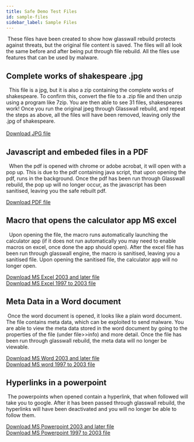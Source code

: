 ```yaml
---
title: Safe Demo Test Files
id: sample-files
sidebar_label: Sample Files
---
```

​
These files have been created to show how glasswall rebuild protects against threats, but the original file content is saved. The files will all look the same before and after being put through file rebuild. All the files use features that can be used by malware.
​
​
## Complete works of shakespeare .jpg
​
​
This file is a jpg, but it is also a zip containing the complete works of shakespeare. To confirm this, convert the file to a .zip file and then unzip using a program like 7zip. You are then able to see 31 files, shakespeares work! Once you run the original jpeg through Glasswall rebuild, and repeat the steps as above, all the files will have been removed, leaving only the .jpg of shakespeare.  
​  
[Download JPG file](https://gw-demo-sample-files-eu1.s3-eu-west-1.amazonaws.com/Complete+works+of+shakespeare+hidden+zip_Polyglot_image.jpg)
​
​
## Javascript and embeded files in a PDF
​
​
When the pdf is opened with chrome or adobe acrobat, it will open with a pop up. This is due to the pdf containing java script, that upon opening the pdf, runs in the background. Once the pdf has been run through Glasswall rebuild, the pop up will no longer occur, as the javascript has been sanitised, leaving you the safe rebuilt pdf.  
  
[Download PDF file](https://gw-demo-sample-files-eu1.s3-eu-west-1.amazonaws.com/Execute+Java+Script_JS_PDF.pdf)
​
## Macro that opens the calculator app MS excel
​
​
Upon opening the file, the macro runs automatically launching the calculator app (if it does not run automatically you may need to enable macros on excel, once done the app should open). After the excel file has been run through glasswall engine, the macro is sanitised, leaving you a sanitised file. Upon opening the sanitised file, the calculator app will no longer open.  
  
[Download MS Excel 2003 and later file](https://gw-demo-sample-files-eu1.s3-eu-west-1.amazonaws.com/Opens+calculator+app_macro_MS+excel+2003+and+later.xlsm)  
[Download MS Excel 1997 to 2003 file](https://gw-demo-sample-files-eu1.s3-eu-west-1.amazonaws.com/Opens+calculator+app_macro_MS+excel+97+2003.xls)
​
​
## Meta Data in a Word document
​
Once the word document is opened, it looks like a plain word document. The file contains meta data, which can be exploited to send malware. You are able to view the meta data stored in the word document by going to the properties of the file (under file>>info) and more detail. Once the file has been run through glasswall rebuild, the meta data will no longer be viewable.  
  
[Download MS Word 2003 and later file](https://gw-demo-sample-files-eu1.s3-eu-west-1.amazonaws.com/Contains+Meta+data_Meta+Data_MS+Word+2003+and+later.docx)  
[Download MS word 1997 to 2003 file](https://gw-demo-sample-files-eu1.s3-eu-west-1.amazonaws.com/Contains+Meta+data_Meta+Data_MS+Word+97+2003v2.doc)
​
​
## Hyperlinks in a powerpoint
​
The powerpoints when opened contain a hyperlink, that when followed will take you to google. After it has been passed through glasswall rebuild, the hyperlinks will have been deactivated and you will no longer be able to follow them.  
  
[Download MS Powerpoint 2003 and later file](https://gw-demo-sample-files-eu1.s3-eu-west-1.amazonaws.com/External+Hyperlink+to+google_Hyperlink_MS+Powerpoint+2003+and+later.pptx)  
[Download MS Powerpoint 1997 to 2003 file](https://gw-demo-sample-files-eu1.s3-eu-west-1.amazonaws.com/External+Hyperlink+to+google_Hyperlink_MS+Powerpoint+97+2003.ppt)